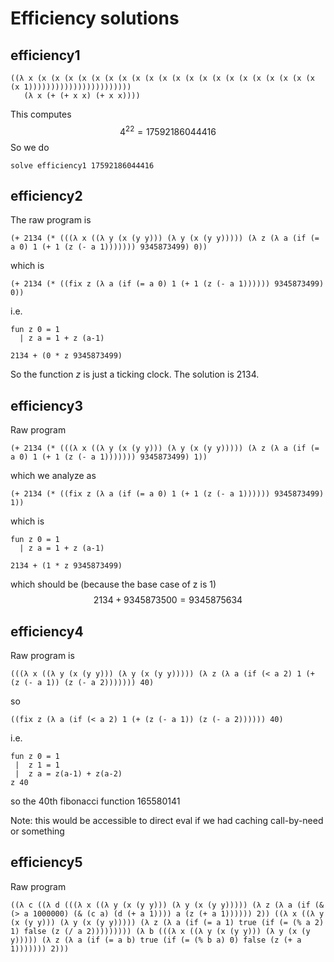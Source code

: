 Efficiency solutions
====================

efficiency1
-----------

```
((λ x (x (x (x (x (x (x (x (x (x (x (x (x (x (x (x (x (x (x (x (x (x (x 1)))))))))))))))))))))))
   (λ x (+ (+ x x) (+ x x))))
```

This computes
$$4^{22} = 17592186044416$$
So we do

```
solve efficiency1 17592186044416
```

efficiency2
-----------
The raw program is
```
(+ 2134 (* (((λ x ((λ y (x (y y))) (λ y (x (y y))))) (λ z (λ a (if (= a 0) 1 (+ 1 (z (- a 1))))))) 9345873499) 0))
```
which is
```
(+ 2134 (* ((fix z (λ a (if (= a 0) 1 (+ 1 (z (- a 1)))))) 9345873499) 0))
```
i.e.
```
fun z 0 = 1
  | z a = 1 + z (a-1)

2134 + (0 * z 9345873499)
```

So the function $z$ is just a ticking clock. The solution is $2134$.

efficiency3
-----------

Raw program
```
(+ 2134 (* (((λ x ((λ y (x (y y))) (λ y (x (y y))))) (λ z (λ a (if (= a 0) 1 (+ 1 (z (- a 1))))))) 9345873499) 1))
```
which we analyze as
```
(+ 2134 (* ((fix z (λ a (if (= a 0) 1 (+ 1 (z (- a 1)))))) 9345873499) 1))
```
which is
```
fun z 0 = 1
  | z a = 1 + z (a-1)

2134 + (1 * z 9345873499)
```
which should be (because the base case of z is 1)
$$2134 + 9345873500 = 9345875634$$

efficiency4
-----------

Raw program is

```
(((λ x ((λ y (x (y y))) (λ y (x (y y))))) (λ z (λ a (if (< a 2) 1 (+ (z (- a 1)) (z (- a 2))))))) 40)
```

so

```
((fix z (λ a (if (< a 2) 1 (+ (z (- a 1)) (z (- a 2)))))) 40)
```
i.e.
```
fun z 0 = 1
 |  z 1 = 1
 |  z a = z(a-1) + z(a-2)
z 40
```
so the 40th fibonacci function 165580141

Note: this would be accessible to direct eval if we had caching call-by-need or something

efficiency5
-----------

Raw program
```
((λ c ((λ d (((λ x ((λ y (x (y y))) (λ y (x (y y))))) (λ z (λ a (if (& (> a 1000000) (& (c a) (d (+ a 1)))) a (z (+ a 1)))))) 2)) ((λ x ((λ y (x (y y))) (λ y (x (y y))))) (λ z (λ a (if (= a 1) true (if (= (% a 2) 1) false (z (/ a 2))))))))) (λ b (((λ x ((λ y (x (y y))) (λ y (x (y y))))) (λ z (λ a (if (= a b) true (if (= (% b a) 0) false (z (+ a 1))))))) 2)))
```
